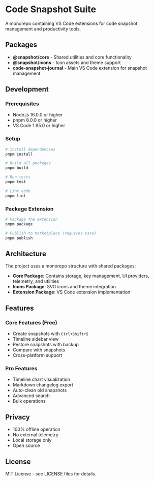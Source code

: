# Code Snapshot Suite

A monorepo containing VS Code extensions for code snapshot management and productivity tools.

## Packages

- **@snapshot/core** - Shared utilities and core functionality
- **@snapshot/icons** - Icon assets and theme support
- **code-snapshot-journal** - Main VS Code extension for snapshot management

## Development

### Prerequisites
- Node.js 16.0.0 or higher
- pnpm 8.0.0 or higher
- VS Code 1.95.0 or higher

### Setup
```bash
# Install dependencies
pnpm install

# Build all packages
pnpm build

# Run tests
pnpm test

# Lint code
pnpm lint
```

### Package Extension
```bash
# Package the extension
pnpm package

# Publish to marketplace (requires vsce)
pnpm publish
```

## Architecture

The project uses a monorepo structure with shared packages:

- **Core Package**: Contains storage, key management, UI providers, telemetry, and utilities
- **Icons Package**: SVG icons and theme integration
- **Extension Package**: VS Code extension implementation

## Features

### Core Features (Free)
- Create snapshots with `Ctrl+Shift+S`
- Timeline sidebar view
- Restore snapshots with backup
- Compare with snapshots
- Cross-platform support

### Pro Features
- Timeline chart visualization
- Markdown changelog export
- Auto-clean old snapshots
- Advanced search
- Bulk operations

## Privacy

- 100% offline operation
- No external telemetry
- Local storage only
- Open source

## License

MIT License - see LICENSE files for details.
